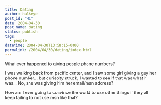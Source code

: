 ```yaml
---
title: Dating
author: halkeye
post_id: "41"
date: 2004-04-30
post_name: dating
status: publish
tags:
  - people
datetime: 2004-04-30T13:58:15+0800
permalink: /2004/04/30/dating/index.html
---
```


What ever happened to giving people phone numbers?  

I was walking back from pacific center, and I saw some girl giving a guy her phone number... but curisoity struck, I wanted to see if that was what it was... No, she was giving him her email/msn address?

How am I ever going to convince the world to use other things if they all keep failing to not use msn like that?
